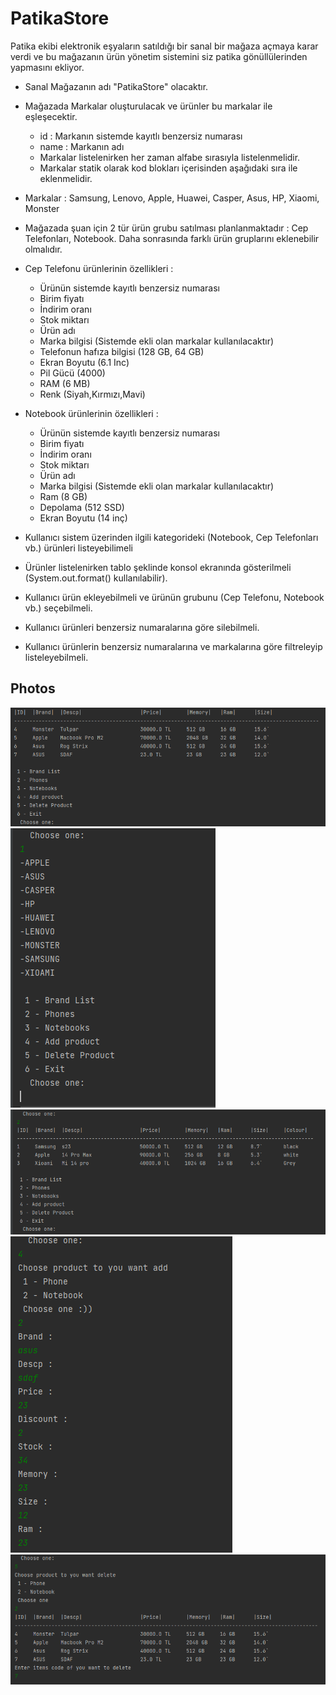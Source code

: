 # PatikaStore



Patika ekibi elektronik eşyaların satıldığı bir sanal bir mağaza açmaya karar verdi ve bu mağazanın ürün yönetim sistemini siz patika gönüllülerinden yapmasını ekliyor.



- Sanal Mağazanın adı "PatikaStore" olacaktır.


- Mağazada Markalar oluşturulacak ve ürünler bu markalar ile eşleşecektir.
  - id : Markanın sistemde kayıtlı benzersiz numarası 
  - name : Markanın adı 
  - Markalar listelenirken her zaman alfabe sırasıyla listelenmelidir. 
  - Markalar statik olarak kod blokları içerisinden aşağıdaki sıra ile eklenmelidir.


- Markalar : Samsung, Lenovo, Apple, Huawei, Casper, Asus, HP, Xiaomi, Monster


- Mağazada şuan için 2 tür ürün grubu satılması planlanmaktadır : Cep Telefonları, Notebook. Daha sonrasında farklı ürün gruplarını eklenebilir olmalıdır.


- Cep Telefonu ürünlerinin özellikleri :
  - Ürünün sistemde kayıtlı benzersiz numarası 
  - Birim fiyatı 
  - İndirim oranı 
  - Stok miktarı 
  - Ürün adı 
  - Marka bilgisi (Sistemde ekli olan markalar kullanılacaktır)
  - Telefonun hafıza bilgisi (128 GB, 64 GB)
  - Ekran Boyutu (6.1 Inc)
  - Pil Gücü (4000)
  - RAM (6 MB)
  - Renk (Siyah,Kırmızı,Mavi)


- Notebook ürünlerinin özellikleri :
  - Ürünün sistemde kayıtlı benzersiz numarası 
  - Birim fiyatı 
  - İndirim oranı 
  - Stok miktarı 
  - Ürün adı 
  - Marka bilgisi (Sistemde ekli olan markalar kullanılacaktır)
  - Ram (8 GB)
  - Depolama (512 SSD)
  - Ekran Boyutu (14 inç)


- Kullanıcı sistem üzerinden ilgili kategorideki (Notebook, Cep Telefonları vb.) ürünleri listeyebilimeli


- Ürünler listelenirken tablo şeklinde konsol ekranında gösterilmeli (System.out.format() kullanılabilir).


- Kullanıcı ürün ekleyebilmeli ve ürünün grubunu (Cep Telefonu, Notebook vb.) seçebilmeli.


- Kullanıcı ürünleri benzersiz numaralarına göre silebilmeli.


- Kullanıcı ürünlerin benzersiz numaralarına ve markalarına göre filtreleyip listeleyebilmeli.

## Photos 
![img.png](img.png)
![img_1.png](img_1.png)
![img_2.png](img_2.png)
![img_3.png](img_3.png)
![img_4.png](img_4.png)
